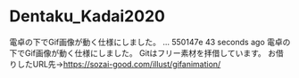 # Dentaku_Kadai2020

電卓の下でGif画像が動く仕様にしました。
…
550147e
43 seconds ago
電卓の下でGif画像が動く仕様にしました。
Gitはフリー素材を拝借しています。
お借りしたURL先→https://sozai-good.com/illust/gifanimation/
